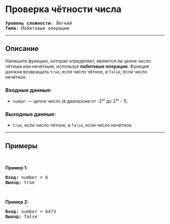 # Проверка чётности числа

<pre>
<b>Уровень сложности</b>: Легкий
<b>Тема</b>: Побитовые операции
</pre>
---

## Описание

Напишите функцию, которая определяет, является ли целое число чётным или нечётным, используя **побитовые операции**. Функция должна возвращать `true`, если число чётное, и `false`, если число нечётное.

### Входные данные:
- `number` — целое число (в диапазоне от -2³¹ до 2³¹ - 1).

### Выходные данные:
- `true`, если число чётное, и `false`, если число нечётное.

---

## Примеры

<p>&nbsp;</p>
<p><strong class="example">Пример 1:</strong></p>
<pre><strong>Вход:</strong> number = 6
<strong>Выход:</strong> true
</pre>
<p>&nbsp;</p>
<p><strong class="example">Пример 2:</strong></p>
<pre><strong>Вход:</strong> number = 6473
<strong>Выход:</strong> false
</pre>